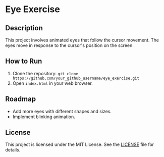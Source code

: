 # Eye Exercise

## Description
This project involves animated eyes that follow the cursor movement. The eyes move in response to the cursor's position on the screen.

## How to Run
1. Clone the repository: `git clone https://github.com/your_github_username/eye_exercise.git`
2. Open `index.html` in your web browser.

## Roadmap
- Add more eyes with different shapes and sizes.
- Implement blinking animation.

## License
This project is licensed under the MIT License. See the [LICENSE](LICENSE.txt) file for details.
